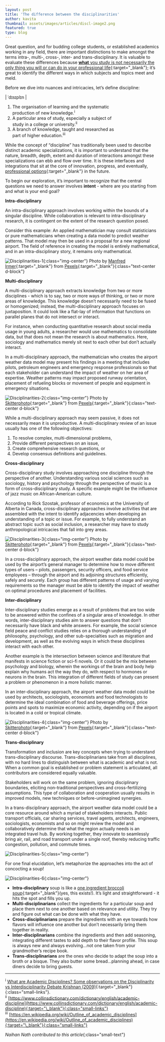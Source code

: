 ```yaml
---
layout: post
title: 'The difference between the disciplinarities'
author: kavita
thumbnail: assets/images/articles/discl-image2.png
featured: true
type: blog
---
```


Great question, and for budding college students, or established academics working in any field, there are important distinctions to make amongst the terms intra-, multi-, cross-, inter- and trans-disciplinary. It is valuable to evaluate these differences because [<span>**what** you study is not necessarily the only thing you will or can do in your professional life</span>](/2018/09/03/what-you-study-is-notwhat-you-do.html){:target="\_blank"}; it’s great to identify the different ways in which subjects and topics meet and meld.

Before we dive into nuances and intricacies, let’s define discipline:

<span>| ˈdɪsɪplɪn | </span>

1. The organisation of learning and the systematic<br>production of new knowledge.<sup>i</sup>
2. A particular area of study, especially a subject of<br>study in a college or university.<sup>ii</sup>
3. A branch of knowledge, taught and researched as<br>part of higher education.<sup>iii</sup>

While the concept of “discipline” has traditionally been used to describe distinct academic specializations, it is important to understand that the nature, breadth, depth, extent and duration of interactions amongst these specializations can ebb and flow over time. It is these interfaces and integrations that sit at the core of innovation, progress, and eventually, [professional options](/2019/06/18/gone-are-the-days-of-one-and-done.html){:target="\_blank"} in the future.

To begin our exploration, it’s important to recognize that the central questions we need to answer involves **intent** - where are you starting from and what is your end goal?

**Intra-disciplinary**

An intra-disciplinary approach involves working within the bounds of a singular discipline. While collaboration is relevant to intra-disciplinary research, it is contingent on the extent of the research question posed.

Consider this example: An applied mathematician may consult statisticians or pure mathematicians when creating a data model to predict weather patterns. That model may then be used in a proposal for a new regional airport. The field of reference in creating the model is entirely mathematical, and in an intra-disciplinary story, it remains only mathematical.

![Disciplinarities-1](/assets/images/articles/discl-image1.png){:class="img-center"}
<span>Photo by [Manfred Irmer](https://www.pexels.com/@manfred-irmer-184952){:target="\_blank"} from [Pexels](https://www.pexels.com){:target="\_blank"}</span>{:class="text-center d-block"}

**Multi-disciplinary**

A multi-disciplinary approach extracts knowledge from two or more disciplines - which is to say, two or more ways of thinking, or two or more areas of knowledge. This knowledge doesn’t necessarily need to be fused or homogenized; instead, the multi-disciplinary approach focuses on juxtaposition. It could look like a flat-lay of information that functions on parallel planes that do not intersect or interact.

For instance, when conducting quantitative research about social media usage in young adults, a researcher would use mathematics to consolidate data, but that does not mean the research is about mathematics. Here, sociology and mathematics merely sit next to each other but don’t actually interact.

In a multi-disciplinary approach, the mathematician who creates the airport weather data model may present his findings in a meeting that includes pilots, petroleum engineers and emergency response professionals so that each stakeholder can understand the impact of weather on her area of expertise. Weather patterns may impact proposed runway orientation, placement of refueling blocks or movement of people and equipment in emergency situations.

![Disciplinarities-2](/assets/images/articles/discl-image2.png){:class="img-center"}
<span>Photo by [Skitterphoto](https://www.pexels.com/@skitterphoto){:target="\_blank"} from [Pexels](https://www.pexels.com){:target="\_blank"}</span>{:class="text-center d-block"}

While a multi-disciplinary approach may seem passive, it does not necessarily mean it is unproductive. A multi-disciplinary review of an issue usually has one of the following objectives:

1.  To resolve complex, multi-dimensional problems,
2.  Provide different perspectives on an issue,
3.  Create comprehensive research questions, or
4.  Develop consensus definitions and guidelines.

**Cross-disciplinary**

Cross-disciplinary study involves approaching one discipline through the perspective of another. Understanding various social sciences such as sociology, history and psychology through the perspective of music is a form of cross-disciplinary study. A specific example might be the influence of jazz music on African-American culture.

According to Rick Szostak, professor of economics at the University of Alberta in Canada, cross-disciplinary approaches involve activities that are assembled with the intent to identify adjacencies when developing an understanding of a topic or issue. For example, to fully understand an abstract topic such as social inclusion, a researcher may have to study anthropological intricacies that fall into grey areas.

![Disciplinarities-3](/assets/images/articles/discl-image3.png){:class="img-center"}
<span>Photo by [Skitterphoto](https://www.pexels.com/@mike-chai-285623){:target="\_blank"} from [Pexels](https://www.pexels.com){:target="\_blank"}</span>{:class="text-center d-block"}

In a cross-disciplinary approach, the airport weather data model could be used by the airport’s general manager to determine how to move different types of users – pilots, passengers, security officers, and food service employees – through the airport and its adjoining structures efficiently, safely and securely. Each group has different patterns of usage and varying requirements so the manager must be able to identify the impact of weather on optimal procedures and placement of facilities.

**Inter-disciplinary**

Inter-disciplinary studies emerge as a result of problems that are too wide to be answered within the confines of a singular area of knowledge. In other words, inter-disciplinary studies aim to answer questions that don’t necessarily have black and white answers. For example, the social science field peace and conflict studies relies on a thorough understanding of philosophy, psychology, and other sub-specialties such as migration and development, as well as the evolving ways in which these disciplines interact with each other.

Another example is the intersection between science and literature that manifests in science fiction or sci-fi novels. Or it could be the mix between psychology and biology, wherein the workings of the brain and body help explain why humans act the way they do, with respect to hormones or neurons in the brain. This integration of different fields of study can present a problem or phenomenon in a more holistic manner.

In an inter-disciplinary approach, the airport weather data model could be used by architects, sociologists, economists and food technologists to determine the ideal combination of food and beverage offerings, price points and spots to maximize economic activity, depending on if the airport is located in a cold or tropical climate.

![Disciplinarities-4](/assets/images/articles/discl-image4.png){:class="img-center"}
<span>Photo by [Skitterphoto](https://www.pexels.com/@skitterphoto){:target="\_blank"} from [Pexels](https://www.pexels.com){:target="\_blank"}</span>{:class="text-center d-block"}

**Trans-disciplinary**

Transformation and inclusion are key concepts when trying to understand trans-disciplinary discourse. Trans-disciplinarians take from all disciplines, with no hard lines to distinguish between what is academic and what is not. When a common goal is established or problem statement is articulated, all contributors are considered equally valuable.

Stakeholders will work on the same problem, ignoring disciplinary boundaries, eliciting non-traditional perspectives and cross-fertilizing assumptions. This type of collaboration and cooperation usually results in improved models, new techniques or before-unimagined synergies.

In a trans-disciplinary approach, the airport weather data model could be a core resource around which a myriad of stakeholders interacts. Public transport officials, car sharing services, travel agents, architects, engineers, sociologists, economists and so on might review the model and collaboratively determine that what the region actually needs is an integrated travel hub. By working together, they innovate to seamlessly bring air, rail, and road transport under a single roof, thereby reducing traffic congestion, pollution, and commute times.

![Disciplinarities-5](/assets/images/articles/discl-image5.png){:class="img-center"}

For one final elucidation, let’s metaphorize the approaches into the act of concocting a soup!

![Disciplinarities-6](/assets/images/articles/discl-image6.png){:class="img-center"}

- **Intra-disciplinary** soup is like a [one ingredient broccoli soup](https://bromabakery.com/healthy-1-ingredient-broccoli-soup/){:target="\_blank"}(yes, this exists!). It’s light and straightforward - it hits the spot and fills you up.
- **Multi-disciplinarians** collect the ingredients for a particular soup and place them next to one another based on relevance and utility. They try and figure out what can be done with what they have.
- **Cross-disciplinarians** prepare the ingredients with an eye towards how flavors will influence one another but don’t necessarily bring them together in reality.
- **Inter-disciplinarians** combine the ingredients and then add seasoning, integrating different tastes to add depth to their flavor profile. This soup is always new and always evolving…not one taken from your grandmother’s recipe book.
- **Trans-disciplinarians** are the ones who decide to adapt the soup into a broth or a bisque. They also butter some bread…planning ahead, in case diners decide to bring guests.

---

<sup>i</sup> [What are Academic Disciplines? Some observations on the Disciplinarity vs Interdisciplinarity Debate Krishnan (2009)](http://eprints.ncrm.ac.uk/783/1/what_are_academic_disciplines.pdf){:target="\_blank"}{:class="small-links"}.<br>
<sup>ii</sup> [https://www.collinsdictionary.com/dictionary/english/academic-discipline](https://www.collinsdictionary.com/dictionary/english/academic-discipline){:target="\_blank"}{:class="small-links"}<br>
<sup>iii</sup> [https://en.wikipedia.org/wiki/Outline_of_academic_disciplines](https://en.wikipedia.org/wiki/Outline_of_academic_disciplines){:target="\_blank"}{:class="small-links"}

_Naihan Nath contributed to this article_{:class="small-text"}
